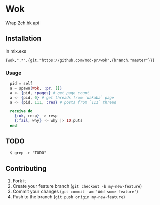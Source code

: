 # Wok

Wrap 2ch.hk api

## Installation

In mix.exs

```
{wok,".*",{git,"https://github.com/mod-pr/wok",{branch,"master"}}}
```

### Usage

```elixir
  pid = self
  a = spawn(Wok, :pr, [])
  a <- {pid, :pages} # get page count 
  a <- {pid, 0} # get threads from `wakaba` page
  a <- {pid, 111, :res} # posts from `111` thread

  receive do
    {:ok, resp} -> resp
    {:fail, why} -> why |> IO.puts
  end
```


## TODO

```
  $ grep -r "TODO"
```

## Contributing

1. Fork it
2. Create your feature branch (`git checkout -b my-new-feature`)
3. Commit your changes (`git commit -am 'Add some feature'`)
4. Push to the branch (`git push origin my-new-feature`)

   

    

 